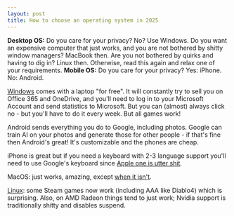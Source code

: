 ```yaml
---
layout: post
title: How to choose an operating system in 2025
---
```


**Desktop OS:** Do you care for your privacy? No? Use Windows.
Do you want an expensive computer that just works, and you are not bothered by shitty window managers? MacBook then.
Are you not bothered by quirks and having to dig in? Linux then. Otherwise, read this again and relax one of your requirements.
**Mobile OS:** Do you care for your privacy? Yes: iPhone. No: Android.

[Windows](../windows/) comes with a laptop "for free". It will constantly try to sell you on Office 365 and OneDrive, and you'll need to log in
to your Microsoft Account and send statistics to Microsoft. But you can (almost) always click
no - but you'll have to do it every week. But all games work!

Android sends everything you do to Google, including photos. Google can train AI on your photos and generate those for
other people - if that's fine then Android's great! It's customizable and the phones are cheap.

iPhone is great but if you need a keyboard with 2-3 language support you'll need to use Google's keyboard since [Apple one is utter shit](../apple-rant/).

MacOS: just works, amazing, except [when it isn't](../apple-rant/).

[Linux](../linux-hardware.md/): some Steam games now work (including AAA like Diablo4) which is surprising. Also, on AMD Radeon things tend to just work;
Nvidia support is traditionally shitty and disables suspend.

